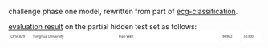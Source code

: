 challenge phase one model, rewritten from part of [ecg-classification](https://github.com/mondejar/ecg-classification).

[evaluation result](http://www.icbeb.org/CSPC2020) on the partial hidden test set as follows:
![evaluation result_img](/phase_one_legacy/CPSC2020_phase_one_result.png)
